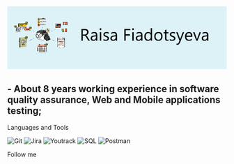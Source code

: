 [![Header](https://github.com/yosoyangel/yosoyangel/blob/main/assets/header.png)](https://www.linkedin.com/in/raisa-fedotieva)

## - About 8 years working experience in software quality assurance, Web and Mobile applications testing;

Languages and Tools

![Git](https://img.shields.io/badge/-Git-ddf2f7?style=for-the-badge&logo=git)
![Jira](https://img.shields.io/badge/-Jira-ddf2f7?style=for-the-badge&logo=JiraSoftware?logoColor=2684ff)
![Youtrack](https://img.shields.io/badge/-Youtrack-585858?style=for-the-badge&logo=Youtrack?logo=data:image/png;base64)
![SQL](https://img.shields.io/badge/-SQL-ddf2f7?style=for-the-badge&logo=mysql)
![Postman](https://img.shields.io/badge/-Postman-ddf2f7?style=for-the-badge&logo=Postman)


Follow me

